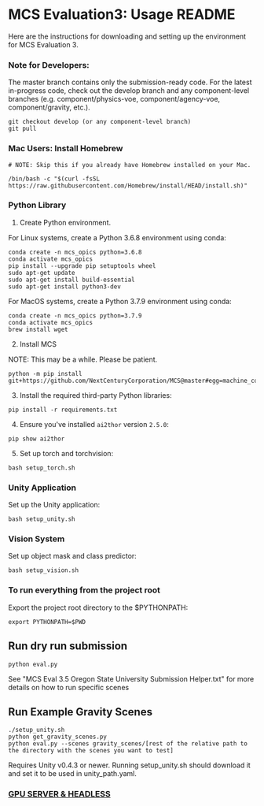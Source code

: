 # MCS Evaluation3: Usage README

Here are the instructions for downloading and setting up the environment for MCS Evaluation 3.

### Note for Developers:
The master branch contains only the submission-ready code. For the latest in-progress code, check out the develop branch and any component-level branches (e.g. component/physics-voe, component/agency-voe, component/gravity, etc.).

```
git checkout develop (or any component-level branch)
git pull
```

### Mac Users: Install Homebrew

```
# NOTE: Skip this if you already have Homebrew installed on your Mac.

/bin/bash -c "$(curl -fsSL https://raw.githubusercontent.com/Homebrew/install/HEAD/install.sh)"
```

### Python Library

1. Create Python environment.

For Linux systems, create a Python 3.6.8 environment using conda:

```
conda create -n mcs_opics python=3.6.8
conda activate mcs_opics
pip install --upgrade pip setuptools wheel
sudo apt-get update
sudo apt-get install build-essential
sudo apt-get install python3-dev
```

For MacOS systems, create a Python 3.7.9 environment using conda:

```
conda create -n mcs_opics python=3.7.9
conda activate mcs_opics
brew install wget
```

2. Install MCS

NOTE: This may be a while. Please be patient.

```
python -m pip install git+https://github.com/NextCenturyCorporation/MCS@master#egg=machine_common_sense
```

3. Install the required third-party Python libraries:

```
pip install -r requirements.txt
```

4. Ensure you've installed `ai2thor` version `2.5.0`:

```
pip show ai2thor
```

5. Set up torch and torchvision:

```
bash setup_torch.sh
```

### Unity Application

Set up the Unity application:

```
bash setup_unity.sh
```

### Vision System

Set up object mask and class predictor:

```
bash setup_vision.sh
```

### To run everything from the project root

Export the project root directory to the $PYTHONPATH:

```
export PYTHONPATH=$PWD
```

## Run dry run submission

```
python eval.py
```

See "MCS Eval 3.5 Oregon State University Submission Helper.txt" for more details on how to run specific scenes

## Run Example Gravity Scenes

```
./setup_unity.sh
python get_gravity_scenes.py
python eval.py --scenes gravity_scenes/[rest of the relative path to the directory with the scenes you want to test]
```

Requires Unity v0.4.3 or newer. Running setup_unity.sh should download it and set it to be used in unity_path.yaml.

### [GPU SERVER & HEADLESS](.github/workflows/README.md)
